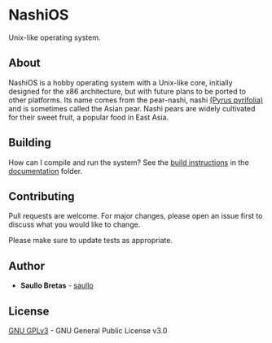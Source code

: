 # NashiOS
Unix-like operating system.

## About

NashiOS is a hobby operating system with a Unix-like core, initially designed for the x86 architecture, but with future
plans to be ported to other platforms. Its name comes from the pear-nashi,
nashi [(Pyrus pyrifolia)](https://en.wikipedia.org/wiki/Pyrus_pyrifolia) and is sometimes called the Asian pear. Nashi
pears are widely cultivated for their sweet fruit, a popular food in East Asia.

## Building

How can I compile and run the system? See the [build instructions](Documentation/BuildInstructions.md) in the [documentation](Documentation/) folder.

## Contributing

Pull requests are welcome. For major changes, please open an issue first to discuss what you would like to change.

Please make sure to update tests as appropriate.

## Author

* **Saullo Bretas** - [saullo](https://github.com/saullo)

## License

[GNU GPLv3](https://choosealicense.com/licenses/gpl-3.0/) - GNU General Public License v3.0
